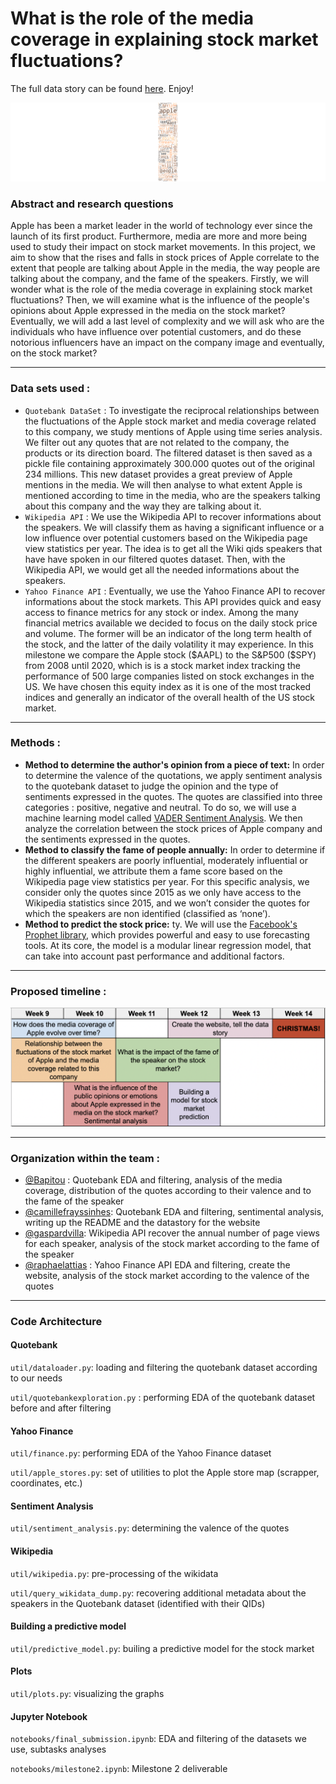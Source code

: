 # What is the role of the media coverage in explaining stock market fluctuations?

The full data story can be found [here](https://thepandariders.com/). Enjoy!

![Wordcloud](/figures/wordcloud.png)

### Abstract and research questions

Apple has been a market leader in the world of technology ever since the launch of its first product. Furthermore, media are more and more being used to study their impact on stock market movements. In this project, we aim to show that the rises and falls in stock prices of Apple correlate to the extent that people are talking about Apple in the media, the way people are talking about the company, and the fame of the speakers. Firstly, we will wonder what is the role of the media coverage in explaining stock market fluctuations? Then, we will examine what is the influence of the people's opinions about Apple expressed in the media on the stock market? Eventually, we will add a last level of complexity and we will ask who are the individuals who have influence over potential customers, and do these notorious influencers have an impact on the company image and eventually, on the stock market?

***
### Data sets used : 
* `Quotebank DataSet` : To investigate the reciprocal relationships between the fluctuations of the Apple stock market and media coverage related to this company, we study mentions of Apple using time series analysis. We filter out any quotes that are not related to the company, the products or its direction board. The filtered dataset is then saved as a pickle file containing approximately 300.000 quotes out of the original 234 millions. This new dataset provides a great preview of Apple mentions in the media. We will then analyse to what extent Apple is mentioned according to time in the media, who are the speakers talking about this company and the way they are talking about it.
* `Wikipedia API` : We use the Wikipedia API to recover informations about the speakers. We will classify them as having a significant influence or a low influence over potential customers based on the Wikipedia page view statistics per year. The idea is to get all the Wiki qids speakers that have have spoken in our filtered quotes dataset. Then, with the Wikipedia API, we would get all the needed informations about the speakers.
* `Yahoo Finance API` : Eventually, we use the Yahoo Finance API to recover informations about the stock markets. This API provides quick and easy access to finance metrics for any stock or index. Among the many financial metrics available we decided to focus on the daily stock price and volume. The former will be an indicator of the long term health of the stock, and the latter of the daily volatility it may experience. In this milestone we compare the Apple stock ($AAPL) to the S&P500 ($SPY) from 2008 until 2020, which is is a stock market index tracking the performance of 500 large companies listed on stock exchanges in the US. We have chosen this equity index as it is one of the most tracked indices and generally an indicator of the overall health of the US stock market.

***
### Methods :
* **Method to determine the author's opinion from a piece of text:** In order to determine the valence of the quotations, we apply sentiment analysis to the quotebank dataset to judge the opinion and the type of sentiments expressed in the quotes. The quotes are classified into three categories : positive, negative and neutral. To do so, we will use a machine learning model called [VADER Sentiment Analysis](https://github.com/cjhutto/vaderSentiment). We then analyze the correlation between the stock prices of Apple company and the sentiments expressed in the quotes.  
* **Method to classify the fame of people annually:** In order to determine if the different speakers are poorly influential, moderately influential or highly influential, we attribute them a fame score based on the Wikipedia page view statistics per year. For this specific analysis, we consider only the quotes since 2015 as we only have access to the Wikipedia statistics since 2015, and we won’t consider the quotes for which the speakers are non identified (classified as ‘none’).
* **Method to predict the stock price:** ty. We will use the [Facebook's Prophet library](https://facebook.github.io/prophet/), which provides powerful and easy to use forecasting tools. At its core, the model is a modular linear regression model, that can take into account past performance and additional factors. 

***
### Proposed timeline : 

![Timeline](/figures/Timeline.png)

***
### Organization within the team : 
* [@Bapitou](https://github.com/Bapitou) : Quotebank EDA and filtering, analysis of the media coverage, distribution of the quotes according to their valence and to the fame of the speaker
* [@camillefrayssinhes](https://github.com/camillefrayssinhes): Quotebank EDA and filtering, sentimental analysis, writing up the README and the datastory for the website
* [@gaspardvilla](https://github.com/gaspardvilla): Wikipedia API recover the annual number of page views for each speaker, analysis of the stock market according to the fame of the speaker 
* [@raphaelattias](https://github.com/raphaelattias) : Yahoo Finance API EDA and filtering, create the website, analysis of the stock market according to the valence of the quotes

*** 
### Code Architecture
#### Quotebank 
`util/dataloader.py`: loading and filtering the quotebank dataset according to our needs 

`util/quotebankexploration.py` : performing EDA of the quotebank dataset before and after filtering 
#### Yahoo Finance 
`util/finance.py`: performing EDA of the Yahoo Finance dataset 

`util/apple_stores.py`: set of utilities to plot the Apple store map (scrapper, coordinates, etc.)
#### Sentiment Analysis
`util/sentiment_analysis.py`: determining the valence of the quotes
#### Wikipedia
`util/wikipedia.py`: pre-processing of the wikidata 

`util/query_wikidata_dump.py`: recovering additional metadata about the speakers in the Quotebank dataset (identified with their QIDs) 
#### Building a predictive model
`util/predictive_model.py`: builing a predictive model for the stock market
#### Plots
`util/plots.py`: visualizing the graphs 
#### Jupyter Notebook
`notebooks/final_submission.ipynb`: EDA and filtering of the datasets we use, subtasks analyses 

`notebooks/milestone2.ipynb`: Milestone 2 deliverable







